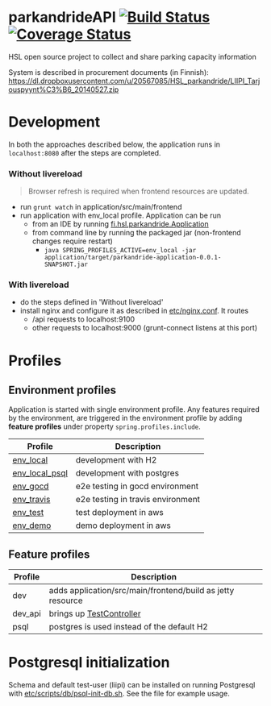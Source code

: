 # parkandrideAPI [![Build Status](https://travis-ci.org/HSLdevcom/parkandrideAPI.svg?branch=master)](https://travis-ci.org/HSLdevcom/parkandrideAPI) [![Coverage Status](https://coveralls.io/repos/HSLdevcom/parkandrideAPI/badge.png?branch=master)](https://coveralls.io/r/HSLdevcom/parkandrideAPI?branch=master)

HSL open source project to collect and share parking capacity information

System is described in procurement documents (in Finnish):
https://dl.dropboxusercontent.com/u/20567085/HSL_parkandride/LIIPI_Tarjouspyynt%C3%B6_20140527.zip

# Development

In both the approaches described below, the application runs in `localhost:8080` after the steps are completed.

### Without livereload
> Browser refresh is required when frontend resources are updated.

* run `grunt watch` in application/src/main/frontend
* run application with env_local profile. Application can be run
  * from an IDE by running [fi.hsl.parkandride.Application](https://github.com/HSLdevcom/parkandrideAPI/blob/master/application/src/main/java/fi/hsl/parkandride/Application.java) 
  * from command line by running the packaged jar (non-frontend changes require restart) 
     * `java SPRING_PROFILES_ACTIVE=env_local -jar application/target/parkandride-application-0.0.1-SNAPSHOT.jar`

### With livereload
* do the steps defined in 'Without livereload'
* install nginx and configure it as described in [etc/nginx.conf](https://github.com/HSLdevcom/parkandrideAPI/blob/master/etc/nginx.conf). It routes
  * /api requests to localhost:9100
  * other requests to localhost:9000 (grunt-connect listens at this port)

# Profiles

## Environment profiles
Application is started with single environment profile. Any features required by the environment, are triggered in the environment profile by adding **feature profiles** under property `spring.profiles.include`.

Profile|Description
-------|-----------
[env_local](https://github.com/HSLdevcom/parkandrideAPI/blob/master/application/src/main/resources/application-env_local.properties)       |development with H2
[env_local_psql](https://github.com/HSLdevcom/parkandrideAPI/blob/master/application/src/main/resources/application-env_local_psql.properties)  |development with postgres
[env_gocd](https://github.com/HSLdevcom/parkandrideAPI/blob/master/application/src/main/resources/application-env_gocd.properties)        |e2e testing in gocd environment 
[env_travis](https://github.com/HSLdevcom/parkandrideAPI/blob/master/application/src/main/resources/application-env_travis.properties)      |e2e testing in travis environment
[env_test](https://github.com/HSLdevcom/parkandrideAPI/blob/master/application/src/main/resources/application-env_test.properties)        |test deployment in aws
[env_demo](https://github.com/HSLdevcom/parkandrideAPI/blob/master/application/src/main/resources/application-env_demo.properties)        |demo deployment in aws

## Feature profiles

Profile|Description
-------|-----------
dev     |adds application/src/main/frontend/build as jetty resource
dev_api |brings up [TestController](https://github.com/HSLdevcom/parkandrideAPI/blob/master/application/src/main/java/fi/hsl/parkandride/dev/TestController.java)
psql    |postgres is used instead of the default H2

# Postgresql initialization

Schema and default test-user (liipi) can be installed on running Postgresql with [etc/scripts/db/psql-init-db.sh](https://github.com/HSLdevcom/parkandrideAPI/blob/master/etc/scripts/db/psql-init-db.sh). See the file for example usage.
